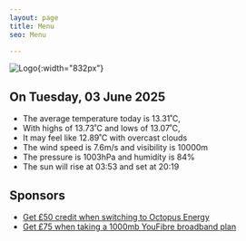 ```yaml
---
layout: page
title: Menu
seo: Menu

---
```


![Logo](/images/logo.jpg){:width="832px"}

<!-- weather_marker starts -->
## On Tuesday, 03 June 2025

- The average temperature today is 13.31˚C,
- With highs of 13.73˚C and lows of 13.07˚C,
- It may feel like 12.89˚C with overcast clouds
- The wind speed is 7.6m/s and visibility is 10000m
- The pressure is 1003hPa and humidity is 84%
- The sun will rise at 03:53 and set at 20:19

<!-- weather_marker ends -->

## Sponsors

- [Get £50 credit when switching to Octopus Energy](https://bit.ly/3oD1nnS)
- [Get £75 when taking a 1000mb YouFibre broadband plan](https://aklam.io/91zWhU?)
